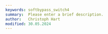 ```yaml
---
keywords: softbypass_switch4
summary:  Please enter a brief description.
author:   Christoph Hart
modified: 30.05.2024
---
```

  
